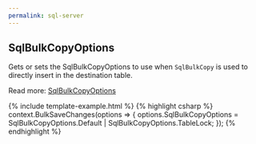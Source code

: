 ```yaml
---
permalink: sql-server
---
```


## SqlBulkCopyOptions
Gets or sets the SqlBulkCopyOptions to use when `SqlBulkCopy` is used to directly insert in the destination table.

Read more: [SqlBulkCopyOptions](sql-bulk-copy-options)

{% include template-example.html %} 
{% highlight csharp %}
context.BulkSaveChanges(options =>
{
   options.SqlBulkCopyOptions = SqlBulkCopyOptions.Default | SqlBulkCopyOptions.TableLock;
});
{% endhighlight %}
